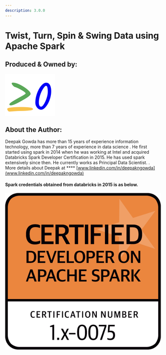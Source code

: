 ```yaml
---
description: 3.0.0
---
```


# Twist, Turn, Spin & Swing Data using Apache Spark

## Produced & Owned by:

![greater than or equal to zero](.gitbook/assets/logo%20%282%29.png)

## About the Author:  

Deepak Gowda has more than 15 years of experience information technology,  more than 7 years of experience in data science . He first started using spark in 2014 when he was working at Intel and acquired Databricks Spark Developer Certification in 2015. He has used spark extensively since then. He currently works as Principal Data Scientist. .                                                                                                                                                                                 More details about Deepak at **** [www.linkedin.com/in/deepakngowda](www.linkedin.com/in/deepakngowda)   

#### Spark credentials obtained from databricks in 2015 is as below. 

![](.gitbook/assets/0075_deepak_nagarajegowda.png)





